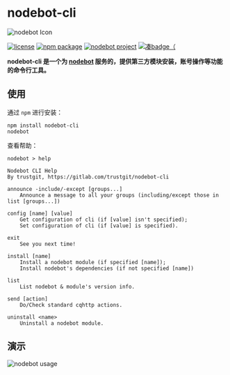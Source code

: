 # nodebot-cli
![nodebot Icon](https://gitlab.com/trustgit/nodebot/raw/master/doc/static/backgrounded-icon.jpg)

[![license](https://img.shields.io/badge/license-MIT-55aa55.svg)](https://gitlab.com/trustgit/nodebot-cli/blob/master/LICENSE)
[![npm package](https://img.shields.io/npm/v/nodebot-cli.svg)](https://www.npmjs.com/package/nodebot-cli)
[![nodebot project](https://img.shields.io/badge/part%20of-nodebot-5555ff.svg)](https://gitlab.com/trustgit/nodebot)
[![凑badge（](https://img.shields.io/badge/developed%20for-osu!-ff6699.svg)](https://osu.ppy.sh/home)

**nodebot-cli 是一个为 [nodebot](https://gitlab.com/trustgit/nodebot) 服务的，提供第三方模块安装，账号操作等功能的命令行工具。**

## 使用
通过 `npm` 进行安装：
```shell
npm install nodebot-cli
nodebot
```

查看帮助：
```shell
nodebot > help

Nodebot CLI Help
By trustgit, https://gitlab.com/trustgit/nodebot-cli

announce -include/-except [groups...]
    Announce a message to all your groups (including/except those in list [groups...])

config [name] [value]
    Get configuration of cli (if [value] isn't specified);
    Set configuration of cli (if [value] is specified).

exit
    See you next time!

install [name]
    Install a nodebot module (if specified [name]);
    Install nodebot's dependencies (if not specified [name])

list
    List nodebot & module's version info.

send [action]
    Do/Check standard cqhttp actions.

uninstall <name>
    Uninstall a nodebot module.
```

## 演示
![nodebot usage](https://gitlab.com/trustgit/nodebot-cli/blob/master/doc/static/usage.gif)